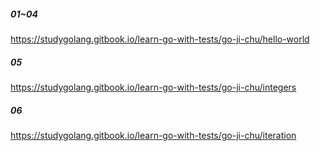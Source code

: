 ##### 01~04
https://studygolang.gitbook.io/learn-go-with-tests/go-ji-chu/hello-world
##### 05
https://studygolang.gitbook.io/learn-go-with-tests/go-ji-chu/integers
##### 06
https://studygolang.gitbook.io/learn-go-with-tests/go-ji-chu/iteration
